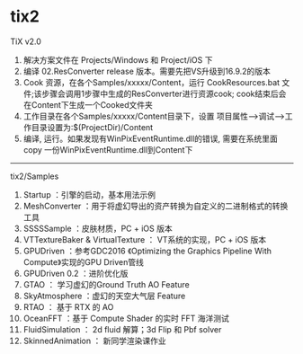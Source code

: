 # tix2
TiX v2.0


1. 解决方案文件在 Projects/Windows 和 Project/iOS 下
2. 编译 02.ResConverter release 版本。需要先把VS升级到16.9.2的版本
3. Cook 资源，在各个Samples/xxxxx/Content，运行 CookResources.bat 文件;该步骤会调用1步骤中生成的ResConverter进行资源cook; cook结束后会在Content下生成一个Cooked文件夹
4. 工作目录在各个Samples/xxxxx/Content目录下，设置 项目属性-->调试-->工作目录设置为:$(ProjectDir)/Content
5. 编译, 运行。如果发现有WinPixEventRuntime.dll的错误, 需要在系统里面copy 一份WinPixEventRuntime.dll到Content下

---

tix2/Samples

1. Startup ：引擎的启动，基本用法示例
2. MeshConverter ：用于将虚幻导出的资产转换为自定义的二进制格式的转换工具
3. SSSSSample ：皮肤材质，PC + iOS 版本
4. VTTextureBaker & VirtualTexture ： VT系统的实现，PC + iOS 版本
5. GPUDriven ：参考GDC2016 《Optimizing the Graphics Pipeline With Compute》实现的GPU Driven管线
6. GPUDriven 0.2 ：进阶优化版
7. GTAO ： 学习虚幻的Ground Truth AO Feature
8. SkyAtmosphere ：虚幻的天空大气层 Feature
9. RTAO ： 基于 RTX 的 AO
10. OceanFFT ：基于 Compute Shader 的实时 FFT 海洋测试
11. FluidSimulation ： 2d fluid 解算；3d Flip 和 Pbf solver
12. SkinnedAnimation ： 新同学渲染课作业
